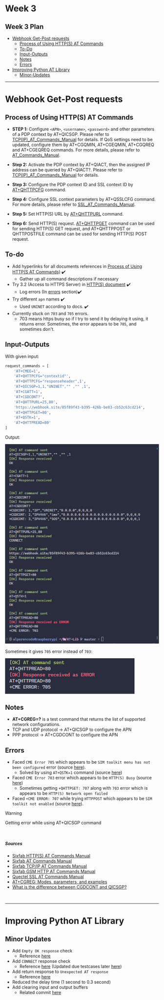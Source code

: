 # Week 3

## Week 3 Plan

- <u>[Webhook Get-Post requests](#webhook-get-post-requests)</u>
  - [Process of Using HTTP(S) AT Commands](#process-of-using-https-at-commands)
  - [To-Do](#to-do)
  - [Input-Outputs](#input-outputs)
  - [Notes](#notes)
  - [Errors](#errors)
- <u>[Improving Python AT Library](#improving-python-at-library)</u>
  - [Minor-Updates](#minor-updates)

<hr>

# Webhook Get-Post requests

## Process of Using HTTP(S) AT Commands

- **STEP 1:** Configure `<APN>`, `<username>`, `<password>` and other parameters of a PDP context by AT+QICSGP. Please refer to [TCP(IP)_AT_Commands_Manual](https://sixfab.com/wp-content/uploads/2018/09/Quectel_EC2xEG9xEM05_TCPIP_AT_Commands_Manual_V1.0.pdf) for details. If QoS settings need to be updated, configure them by AT+CGQMIN, AT+CGEQMIN, AT+CGQREQ and AT+CGEQREQ commands. For more details, please refer to [AT_Commands_Manual](https://sixfab.com/wp-content/uploads/2018/09/Quectel_EC25EC21_AT_Commands_Manual_V1.2.pdf).

- **Step 2:** Activate the PDP context by AT+QIACT, then the assigned IP address can be queried by AT+QIACT?. Please refer to [TCP(IP)_AT_Commands_Manual](https://sixfab.com/wp-content/uploads/2018/09/Quectel_EC2xEG9xEM05_TCPIP_AT_Commands_Manual_V1.0.pdf) for details.

- **Step 3:** Configure the PDP context ID and SSL context ID by [AT+QHTTPCFG](https://sixfab.com/wp-content/uploads/2018/09/Quectel_EC2xEG9xEM05_HTTPS_AT_Commands_Manual_V1.0.pdf) command.

- **Step 4:** Configure SSL context parameters by AT+QSSLCFG command. For more details, please refer to [SSL_AT_Commands_Manual](https://usermanual.wiki/Document/QuectelEC2x26EG9x26EM05SSLATCommandsManualV10.1735503669/view).

- **Step 5:** Set HTTP(S) URL by [AT+QHTTPURL](https://sixfab.com/wp-content/uploads/2018/09/Quectel_EC2xEG9xEM05_HTTPS_AT_Commands_Manual_V1.0.pdf) command.

- **Step 6:** Send HTTP(S) request. [AT+QHTTPGET](https://sixfab.com/wp-content/uploads/2018/09/Quectel_EC2xEG9xEM05_HTTPS_AT_Commands_Manual_V1.0.pdf) command can be used for sending HTTP(S) GET request, and AT+QHTTPPOST or QHTTPOSTFILE command can be used for sending HTTP(S) POST request.

## To-do

- Add hyperlinks for all documents references in [Process of Using HTTP(S AT Commands)](#process-of-using-https-at-commands) ✔️
  - Gather up all command descriptions if necessary
- Try 3.2 (Access to HTTPS Server) in [HTTP(S) document](https://sixfab.com/wp-content/uploads/2018/09/Quectel_EC2xEG9xEM05_HTTPS_AT_Commands_Manual_V1.0.pdf) ✔️
  - Log errors (In [errors](#errors) section)✔️
- Try different `apn` names ✔️
  - Used `UNINET` according to docs. ✔️
- Currently stuck on `703` and `705` errors.
  - 703 means https busy so if I try to send it by delaying it using, it returns error. Sometimes, the error appears to be `705`, and sometimes don't.

## Input-Outputs

With given input:
```python
request_commands = [
    'AT+CMEE=1',
    'AT+QHTTPCFG="contextid"',
    'AT+QHTTPCFG="responseheader",1',
    'AT+QICSGP=1,1,"UNINET","" ,"" ,1',
    'AT+CGATT=1',
    'AT+CGDCONT?',
    'AT+QHTTPURL=25,80',
    'https://webhook.site/85f89f43-b395-426b-be83-cb52c63cd214',
    'AT+QHTTPGET=80',
    'AT+QSTK=1',
    'AT+QHTTPREAD=80'
]
```

Output:

![InputOutput1](../../images/InputOutput1.PNG)

Sometimes it gives `705` error instead of `703`:

![InputOutput2](../../images/InputOutput2.PNG)

## Notes

- **AT+CGREG=?** is a test command that returns the list of supported network configurations.
- TCP and UDP protocol -> AT+QICSGP to configure the APN
- PPP protocol -> AT+CGDCONT to configure the APN


## Errors

- Faced `CME Error 705` which appears to be `SIM toolkit menu has not been configured` error (source [here](https://www.multitech.net/developer/wp-content/uploads/2010/03/S000474A.pdf)).
  - Solved by using `AT+QSTK=1` command (source [here](https://forums.quectel.com/t/at-command-for-interacting-with-stk-is-needed/25234))
- Faced `CME Error 703` error which appears to be `HTTP(S) Busy` (source [here](https://sixfab.com/wp-content/uploads/2018/10/Quectel_BG96_HTTPS_AT_Commands_Manual_V1.0.pdf))
  - Sometimes getting `+QHTTPGET: 707` along with `703` error which is appears to be `HTTP(S) Network open failed`
- Faced `+CME ERROR: 707` while trying `HTTPPOST` which appears to be `SIM toolkit not enabled` (source [here](https://www.multitech.net/developer/wp-content/uploads/2010/03/S000474A.pdf)).
> [!WARNING]
> Getting error while using AT+QICSGP command

<br>

##### Sources

- [Sixfab HTTP(S) AT Commands Manual](https://sixfab.com/wp-content/uploads/2018/09/Quectel_EC2xEG9xEM05_HTTPS_AT_Commands_Manual_V1.0.pdf)
- [Sixfab AT Commands Manual](https://sixfab.com/wp-content/uploads/2018/09/Quectel_EC25EC21_AT_Commands_Manual_V1.2.pdf)
- [Sixfab TCP/IP AT Commands Manual](https://sixfab.com/wp-content/uploads/2018/09/Quectel_EC2xEG9xEM05_TCPIP_AT_Commands_Manual_V1.0.pdf)
- [Sixfab GSM HTTP AT Commands Manual](https://sixfab.com/wp-content/uploads/2019/10/Quectel_GSM_HTTP_AT_Commands_Manual_V1.4.pdf)
- [Quectel SSL AT Commands Manual](https://usermanual.wiki/Document/QuectelEC2x26EG9x26EM05SSLATCommandsManualV10.1735503669/view)
- [AT+CGREG: Modes, parameters, and examples](https://onomondo.com/blog/at-command-cgreg/#overview)
- [What is the difference between CGDCONT and QICSGP?](https://forums.quectel.com/t/what-is-the-difference-between-cgdcont-and-qicsgp/152)

<br><hr>

# Improving Python AT Library

## Minor Updates

- Add `Empty OK response` check
  - Reference [here](https://github.com/Alperencode/AT-Lib/commit/0baa2ac691312461cc242cc6701e0d312f5957b4#diff-225e7cfc4be956dfc27a380f6db386cdd5c88abc9482236efcfc1b5dfa79f198R98)
- Add `CONNECT` response check
  - Reference [here](https://github.com/Alperencode/AT-Lib/commit/0baa2ac691312461cc242cc6701e0d312f5957b4#diff-225e7cfc4be956dfc27a380f6db386cdd5c88abc9482236efcfc1b5dfa79f198R109-R112) (Updated due testcases later [here](https://github.com/Alperencode/AT-Lib/commit/3a609c24e69418bdf78edfea4b78a8770458303c#diff-225e7cfc4be956dfc27a380f6db386cdd5c88abc9482236efcfc1b5dfa79f198R109-R112))
- Add return response to `Unexpected AT response`
  - Reference [here](https://github.com/Alperencode/AT-Lib/commit/0baa2ac691312461cc242cc6701e0d312f5957b4#diff-225e7cfc4be956dfc27a380f6db386cdd5c88abc9482236efcfc1b5dfa79f198R115)
- Reduced the delay time (1 second to 0.3 second)
- Add clearing input and output buffers
  - Related commit [here](https://github.com/Alperencode/AT-Lib/commit/0aca446582c9c8dba5122187121611d0bedda31d)